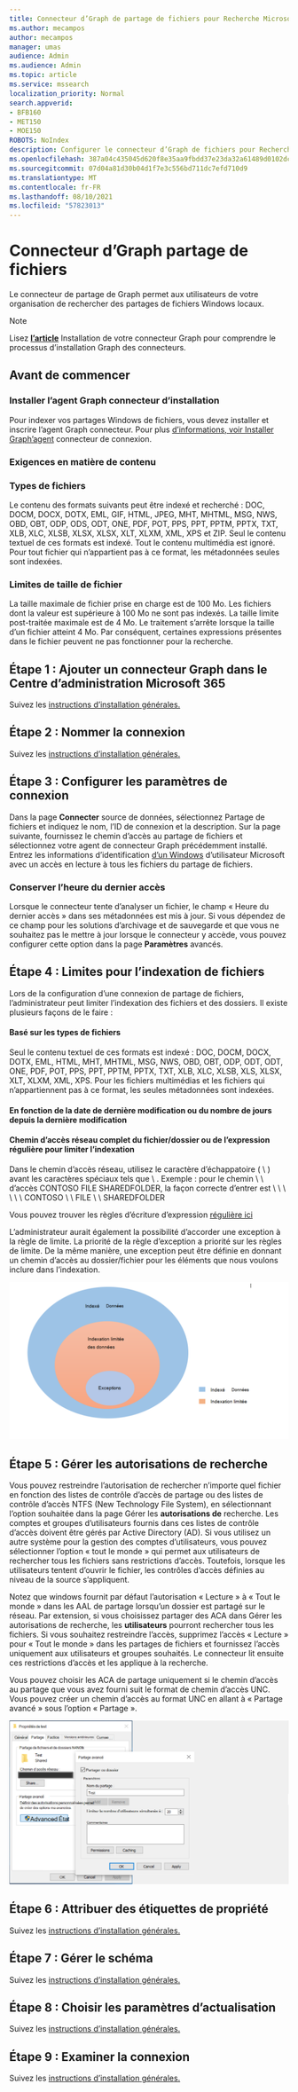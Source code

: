 ```yaml
---
title: Connecteur d’Graph de partage de fichiers pour Recherche Microsoft
ms.author: mecampos
author: mecampos
manager: umas
audience: Admin
ms.audience: Admin
ms.topic: article
ms.service: mssearch
localization_priority: Normal
search.appverid:
- BFB160
- MET150
- MOE150
ROBOTS: NoIndex
description: Configurer le connecteur d’Graph de fichiers pour Recherche Microsoft
ms.openlocfilehash: 387a04c435045d620f8e35aa9fbdd37e23da32a61489d0102dc7bda09920e980
ms.sourcegitcommit: 07d04a81d30b04d1f7e3c556bd711dc7efd710d9
ms.translationtype: MT
ms.contentlocale: fr-FR
ms.lasthandoff: 08/10/2021
ms.locfileid: "57823013"
---
```

<!---Previous ms.author: rusamai --->

# <a name="file-share-graph-connector"></a>Connecteur d’Graph partage de fichiers

Le connecteur de partage de Graph permet aux utilisateurs de votre organisation de rechercher des partages de fichiers Windows locaux.

> [!NOTE]
> Lisez [**l’article**](configure-connector.md) Installation de votre connecteur Graph pour comprendre le processus d’installation Graph des connecteurs.

## <a name="before-you-get-started"></a>Avant de commencer

### <a name="install-the-graph-connector-agent"></a>Installer l’agent Graph connecteur d’installation

Pour indexer vos partages Windows de fichiers, vous devez installer et inscrire l’agent Graph connecteur. Pour plus [d’informations, voir Installer Graph’agent](graph-connector-agent.md) connecteur de connexion.  

### <a name="content-requirements"></a>Exigences en matière de contenu

### <a name="file-types"></a>Types de fichiers

Le contenu des formats suivants peut être indexé et recherché : DOC, DOCM, DOCX, DOTX, EML, GIF, HTML, JPEG, MHT, MHTML, MSG, NWS, OBD, OBT, ODP, ODS, ODT, ONE, PDF, POT, PPS, PPT, PPTM, PPTX, TXT, XLB, XLC, XLSB, XLSX, XLSX, XLT, XLXM, XML, XPS et ZIP. Seul le contenu textuel de ces formats est indexé. Tout le contenu multimédia est ignoré. Pour tout fichier qui n’appartient pas à ce format, les métadonnées seules sont indexées.

### <a name="file-size-limits"></a>Limites de taille de fichier

La taille maximale de fichier prise en charge est de 100 Mo. Les fichiers dont la valeur est supérieure à 100 Mo ne sont pas indexés. La taille limite post-traitée maximale est de 4 Mo. Le traitement s’arrête lorsque la taille d’un fichier atteint 4 Mo. Par conséquent, certaines expressions présentes dans le fichier peuvent ne pas fonctionner pour la recherche.

## <a name="step-1-add-a-graph-connector-in-the-microsoft-365-admin-center"></a>Étape 1 : Ajouter un connecteur Graph dans le Centre d’administration Microsoft 365

Suivez les [instructions d’installation générales.](./configure-connector.md)
<!---If the above phrase does not apply, delete it and insert specific details for your data source that are different from general setup instructions.-->

## <a name="step-2-name-the-connection"></a>Étape 2 : Nommer la connexion

Suivez les [instructions d’installation générales.](./configure-connector.md)
<!---If the above phrase does not apply, delete it and insert specific details for your data source that are different from general setup instructions.-->

## <a name="step-3-configure-the-connection-settings"></a>Étape 3 : Configurer les paramètres de connexion

Dans la page **Connecter** source de  données, sélectionnez Partage de fichiers et indiquez le nom, l’ID de connexion et la description. Sur la page suivante, fournissez le chemin d’accès au partage de fichiers et sélectionnez votre agent de connecteur Graph précédemment installé. Entrez les informations d’identification [d’un Windows](https://microsoft.com/windows) d’utilisateur Microsoft avec un accès en lecture à tous les fichiers du partage de fichiers.

### <a name="preserve-last-access-time"></a>Conserver l’heure du dernier accès

Lorsque le connecteur tente d’analyser un fichier, le champ « Heure du dernier accès » dans ses métadonnées est mis à jour. Si vous dépendez de ce champ pour les solutions d’archivage et de sauvegarde et que vous ne souhaitez pas le mettre à jour lorsque le connecteur y accède, vous pouvez configurer cette option dans la page **Paramètres** avancés.

## <a name="step-4-limits-for-file-indexing"></a>Étape 4 : Limites pour l’indexation de fichiers

Lors de la configuration d’une connexion de partage de fichiers, l’administrateur peut limiter l’indexation des fichiers et des dossiers. Il existe plusieurs façons de le faire :

#### <a name="based-on-file-types"></a>Basé sur les types de fichiers

Seul le contenu textuel de ces formats est indexé : DOC, DOCM, DOCX, DOTX, EML, HTML, MHT, MHTML, MSG, NWS, OBD, OBT, ODP, ODT, ODT, ONE, PDF, POT, PPS, PPT, PPTM, PPTX, TXT, XLB, XLC, XLSB, XLS, XLSX, XLT, XLXM, XML, XPS. Pour les fichiers multimédias et les fichiers qui n’appartiennent pas à ce format, les seules métadonnées sont indexées.

#### <a name="based-on-last-modified-date-or-number-of-days-since-last-modification"></a>En fonction de la date de dernière modification ou du nombre de jours depuis la dernière modification

#### <a name="full-network-path-of-filefolder-or-regular-expression-to-limit-indexing"></a>Chemin d’accès réseau complet du fichier/dossier ou de l’expression régulière pour limiter l’indexation 

Dans le chemin d’accès réseau, utilisez le caractère d’échappatoire ( \\ ) avant les caractères spéciaux tels que \\ . Exemple : pour le chemin \\ \\ d’accès CONTOSO FILE SHAREDFOLDER, la façon correcte d’entrer est \\ \\ \\ \\ \\ \\ CONTOSO \\ \\ FILE \\ \\ SHAREDFOLDER

Vous pouvez trouver les règles d’écriture d’expression [régulière ici](https://docs.microsoft.com/dotnet/standard/base-types/regular-expression-language-quick-reference)

L’administrateur aurait également la possibilité d’accorder une exception à la règle de limite. La priorité de la règle d’exception a priorité sur les règles de limite. De la même manière, une exception peut être définie en donnant un chemin d’accès au dossier/fichier pour les éléments que nous voulons inclure dans l’indexation.

![Limites et exceptions](media/file-connector/ExclusionRule.png)

## <a name="step-5-manage-search-permissions"></a>Étape 5 : Gérer les autorisations de recherche

Vous pouvez restreindre l’autorisation de rechercher n’importe quel fichier en fonction des listes de contrôle d’accès de partage ou des listes de contrôle d’accès NTFS (New Technology File System), en sélectionnant l’option souhaitée dans la page Gérer les **autorisations de** recherche. Les comptes et groupes d’utilisateurs fournis dans ces listes de contrôle d’accès doivent être gérés par Active Directory (AD). Si vous utilisez un autre système pour la gestion des comptes d’utilisateurs, vous pouvez sélectionner l’option « tout le monde » qui permet aux utilisateurs de rechercher tous les fichiers sans restrictions d’accès. Toutefois, lorsque les utilisateurs tentent d’ouvrir le fichier, les contrôles d’accès définies au niveau de la source s’appliquent.

Notez que windows fournit par défaut l’autorisation « Lecture » à « Tout le monde » dans les AAL de partage lorsqu’un dossier est partagé sur le réseau. Par extension, si vous choisissez partager des ACA dans Gérer les autorisations de recherche, les **utilisateurs** pourront rechercher tous les fichiers. Si vous souhaitez restreindre l’accès, supprimez l’accès « Lecture » pour « Tout le monde » dans les partages de fichiers et fournissez l’accès uniquement aux utilisateurs et groupes souhaités. Le connecteur lit ensuite ces restrictions d’accès et les applique à la recherche.

Vous pouvez choisir les ACA de partage uniquement si le chemin d’accès au partage que vous avez fourni suit le format de chemin d’accès UNC. Vous pouvez créer un chemin d’accès au format UNC en allant à « Partage avancé » sous l’option « Partage ».

![Advanced_sharing](media/file-connector/file-advanced-sharing.png)

## <a name="step-6-assign-property-labels"></a>Étape 6 : Attribuer des étiquettes de propriété

Suivez les [instructions d’installation générales.](./configure-connector.md)
<!---If the above phrase does not apply, delete it and insert specific details for your data source that are different from general setup instructions.-->

## <a name="step-7-manage-schema"></a>Étape 7 : Gérer le schéma

Suivez les [instructions d’installation générales.](./configure-connector.md)
<!---If the above phrase does not apply, delete it and insert specific details for your data source that are different from general setup instructions.-->

## <a name="step-8-choose-refresh-settings"></a>Étape 8 : Choisir les paramètres d’actualisation

Suivez les [instructions d’installation générales.](./configure-connector.md)
<!---If the above phrase does not apply, delete it and insert specific details for your data source that are different from general setup instructions.-->

## <a name="step-9-review-connection"></a>Étape 9 : Examiner la connexion

Suivez les [instructions d’installation générales.](./configure-connector.md)
<!---If the above phrase does not apply, delete it and insert specific details for your data source that are different from general setup 
instructions.-->

<!---## Troubleshooting-->
<!---Insert troubleshooting recommendations for this data source-->

<!---## Limitations-->
<!---Insert limitations for this data source-->
